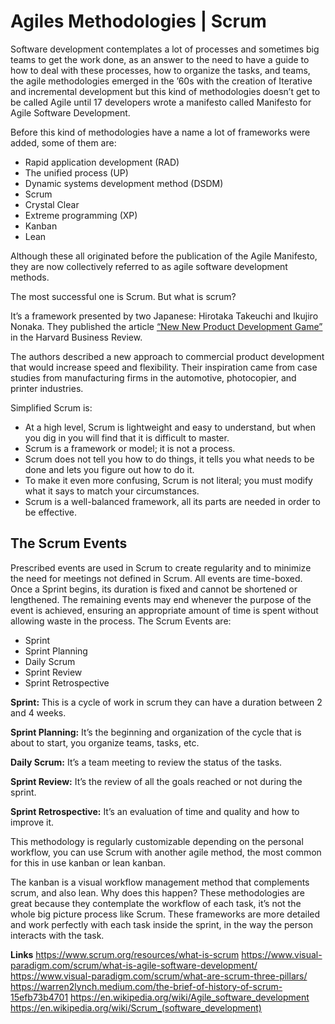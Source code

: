 # Agiles Methodologies | Scrum

Software development contemplates a lot of processes and sometimes big teams to get the work done, as an answer to the need to have a guide to how to deal with these processes, how to organize the tasks, and teams, the agile methodologies emerged in the ’60s with the creation of Iterative and incremental development but this kind of methodologies doesn’t get to be called Agile until 17 developers wrote a manifesto called Manifesto for Agile Software Development. 

Before this kind of methodologies have a name a lot of frameworks were added, some of them are:

- Rapid application development (RAD)
- The unified process (UP) 
- Dynamic systems development method (DSDM)
- Scrum
- Crystal Clear
- Extreme programming (XP)
- Kanban
- Lean

Although these all originated before the publication of the Agile Manifesto, they are now collectively referred to as agile software development methods.

The most successful one is Scrum. But what is scrum?

It’s a framework presented by two Japanese: Hirotaka Takeuchi and Ikujiro Nonaka. They published the article [“New New Product Development Game”](https://cb.hbsp.harvard.edu/cbmp/product/86116-PDF-ENG) in the Harvard Business Review.

The authors described a new approach to commercial product development that would increase speed and flexibility. Their inspiration came from case studies from manufacturing firms in the automotive, photocopier, and printer industries.

Simplified Scrum is:

- At a high level, Scrum is lightweight and easy to understand, but when you dig in you will find that it is difficult to master.
- Scrum is a framework or model; it is not a process.
- Scrum does not tell you how to do things, it tells you what needs to be done and lets you figure out how to do it. 
- To make it even more confusing, Scrum is not literal; you must modify what it says to match your circumstances.
- Scrum is a well-balanced framework, all its parts are needed in order to be effective.

## The Scrum Events

Prescribed events are used in Scrum to create regularity and to minimize the need for meetings not defined in Scrum. All events are time-boxed. Once a Sprint begins, its duration is fixed and cannot be shortened or lengthened. The remaining events may end whenever the purpose of the event is achieved, ensuring an appropriate amount of time is spent without allowing waste in the process.  The Scrum Events are:

- Sprint
- Sprint Planning
- Daily Scrum
- Sprint Review
- Sprint Retrospective

**Sprint:** This is a cycle of work in scrum they can have a duration between 2 and 4 weeks.

**Sprint Planning:** It’s the beginning and organization of the cycle that is about to start, you organize teams, tasks, etc.

**Daily Scrum:** It’s a team meeting to review the status of the tasks.

**Sprint Review:** It’s the review of all the goals reached or not during the sprint.

**Sprint Retrospective:** It’s an evaluation of time and quality and how to improve it.

This methodology is regularly customizable depending on the personal workflow, you can use Scrum with another agile method, the most common for this in use kanban or lean kanban.

The kanban is a visual workflow management method that complements scrum, and also lean. Why does this happen? These methodologies are great because they contemplate the workflow of each task, it’s not the whole big picture process like Scrum. These frameworks are more detailed and work perfectly with each task inside the sprint, in the way the person interacts with the task.

 

**Links**
https://www.scrum.org/resources/what-is-scrum
https://www.visual-paradigm.com/scrum/what-is-agile-software-development/
https://www.visual-paradigm.com/scrum/what-are-scrum-three-pillars/
https://warren2lynch.medium.com/the-brief-of-history-of-scrum-15efb73b4701
https://en.wikipedia.org/wiki/Agile_software_development
https://en.wikipedia.org/wiki/Scrum_(software_development)

 